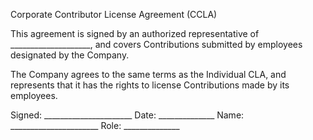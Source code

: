 Corporate Contributor License Agreement (CCLA)

This agreement is signed by an authorized representative of ____________________,
and covers Contributions submitted by employees designated by the Company.

The Company agrees to the same terms as the Individual CLA, and represents
that it has the rights to license Contributions made by its employees.


Signed: ______________________    Date: ______________
Name:   ______________________    Role: ______________

